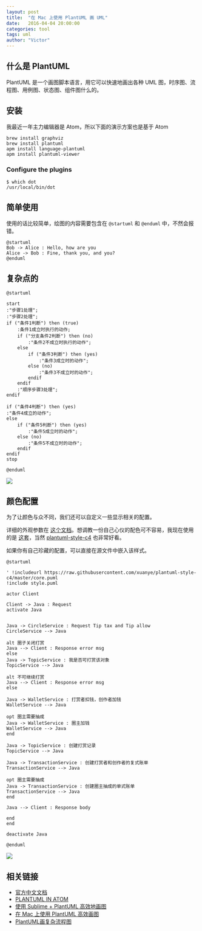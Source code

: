 ```yaml
---
layout: post
title:  "在 Mac 上使用 PlantUML 画 UML"
date:   2016-04-04 20:00:00
categories: tool
tags: uml
author: "Victor"
---
```


## 什么是 PlantUML

PlantUML 是一个画图脚本语言，用它可以快速地画出各种 UML 图，时序图、流程图、用例图、状态图、组件图什么的。

## 安装

我最近一年主力编辑器是 Atom，所以下面的演示方案也是基于 Atom

```
brew install graphviz
brew install plantuml
apm install language-plantuml
apm install plantuml-viewer
```

### Configure the plugins

```
$ which dot
/usr/local/bin/dot
```

## 简单使用
使用的话比较简单，绘图的内容需要包含在 `@startuml` 和 `@enduml` 中，不然会报错。

```
@startuml
Bob -> Alice : Hello, how are you
Alice -> Bob : Fine, thank you, and you?
@enduml
```

## 复杂点的

```
@startuml

start
:"步骤1处理";
:"步骤2处理";
if ("条件1判断") then (true)
    :条件1成立时执行的动作;
    if ("分支条件2判断") then (no)
        :"条件2不成立时执行的动作";
    else
        if ("条件3判断") then (yes)
            :"条件3成立时的动作";
        else (no)
            :"条件3不成立时的动作";
        endif
    endif
    :"顺序步骤3处理";
endif

if ("条件4判断") then (yes)
:"条件4成立的动作";
else
    if ("条件5判断") then (yes)
        :"条件5成立时的动作";
    else (no)
        :"条件5不成立时的动作";
    endif
endif
stop

@enduml
```

![](http://blog.yourtion.com/images/2015/12/palntuml-demo1.png)

## 颜色配置

为了让颜色与众不同，我们还可以自定义一些显示相关的配置。

详细的外观参数在 [这个文档](http://plantuml.com/zh/skinparam)。想调教一份自己心仪的配色可不容易，我现在使用的是 [这套](https://amasuda.xyz/post/2018-06-01-plantuml-style/)，当然 [plantuml-style-c4](https://github.com/xuanye/plantuml-style-c4) 也非常好看。

如果你有自己珍藏的配置，可以直接在源文件中嵌入该样式。

```
@startuml

' !includeurl https://raw.githubusercontent.com/xuanye/plantuml-style-c4/master/core.puml
!include style.puml

actor Client

Client -> Java : Request
activate Java


Java -> CircleService : Request Tip tax and Tip allow
CircleService --> Java

alt 圈子关闭打赏
Java --> Client : Response error msg
else
Java -> TopicService : 我是否可打赏该对象
TopicService --> Java

alt 不可继续打赏
Java --> Client : Response error msg
else

Java -> WalletService : 打赏者扣钱，创作者加钱
WalletService --> Java

opt 圈主需要抽成
Java -> WalletService : 圈主加钱
WalletService --> Java
end

Java -> TopicService : 创建打赏记录
TopicService --> Java

Java -> TransactionService : 创建打赏者和创作者的复式账单
TransactionService --> Java

opt 圈主需要抽成
Java -> TransactionService : 创建圈主抽成的单式账单
TransactionService --> Java
end

Java --> Client : Response body

end
end

deactivate Java

@enduml
```

![](https://raw.githubusercontent.com/wjp2013/wjp2013.github.io/master/assets/images/pictures/2016-04-05-plantuml-on-mac/01.png)

## 相关链接

* [官方中文文档](http://translate.plantuml.com/zh)
* [PLANTUML IN ATOM](http://trevershick.github.io/atom/2015/12/04/plantuml-snippets.html)
* [使用 Sublime + PlantUML 高效地画图](http://www.jianshu.com/p/e92a52770832)
* [在 Mac 上使用 PlantUML 高效画图](http://blog.yourtion.com/use-plantuml-on-mac.html)
* [PlantUML画复杂流程图](https://blog.csdn.net/zhangjikuan/article/details/53484558)
